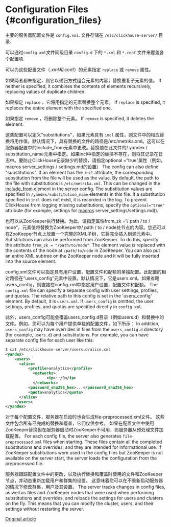 # Configuration Files {#configuration_files}

主要的服务器配置文件是 `config.xml`. 文件存储在 `/etc/clickhouse-server/` 目录.

可以通过`config.xml`文件同级目录 `config.d` 下的 `*.xml` 和 `*.conf` 文件来覆盖各个配置项.

可以为这些配置文件（*.xml和*.conf）的元素指定 `replace` 或 `remove` 属性。

如果两者都未指定，则它以递归方式组合元素的内容，替换重复子元素的值。
If neither is specified, it combines the contents of elements recursively, replacing values of duplicate children.

如果指定 `replace` ，它将用指定的元素替换整个元素。
If `replace` is specified, it replaces the entire element with the specified one.

如果指定 `remove` ，将删除整个元素。
If `remove` is specified, it deletes the element.

这些配置可以定义“substitutions"，如果元素具有 `incl` 属性，则文件中的相应替换将用作值。默认情况下，具有替换的文件的路径是/etc/metrika.xml。这可以在服务器配置中的include_from元素中更改。替换值在此文件的/ yandex / substitution_name元素中指定。如果incl中指定的替换不存在，则将其记录在日志中。要防止ClickHouse记录缺少的替换，请指定optional =“true”属性（例如，macros server_settings / settings.md的设置）
The config can also define "substitutions". If an element has the `incl` attribute, the corresponding substitution from the file will be used as the value. By default, the path to the file with substitutions is `/etc/metrika.xml`. This can be changed in the [include_from](server_settings/settings.md#server_settings-include_from) element in the server config. The substitution values are specified in `/yandex/substitution_name` elements in this file. If a substitution specified in `incl` does not exist, it is recorded in the log. To prevent ClickHouse from logging missing substitutions, specify the `optional="true"` attribute (for example, settings for [macros](#macros) server_settings/settings.md)).

也可以从ZooKeeper执行替换。为此，请指定属性from_zk =“/ path / to / node”。元素值将替换为ZooKeeper中/ path / to / node处节点的内容。您还可以在ZooKeeper节点上放置一个完整的XML子树，它将完全插入到源元素中。
Substitutions can also be performed from ZooKeeper. To do this, specify the attribute `from_zk = "/path/to/node"`. The element value is replaced with the contents of the node at `/path/to/node` in ZooKeeper. You can also put an entire XML subtree on the ZooKeeper node and it will be fully inserted into the source element.

config.xml文件可以指定具有用户设置，配置文件和配额的单独配置。此配置的相对路径在“users_config”元素中设置。默认情况下，它是users.xml。如果省略users_config，则直接在config.xml中指定用户设置，配置文件和配额。
The `config.xml` file can specify a separate config with user settings, profiles, and quotas. The relative path to this config is set in the 'users_config' element. By default, it is `users.xml`. If `users_config` is omitted, the user settings, profiles, and quotas are specified directly in `config.xml`.

此外，users_config可能会覆盖users_config.d目录（例如users.d）和替换中的文件。例如，您可以为每个用户提供单独的配置文件，如下所示：
In addition, `users_config` may have overrides in files from the `users_config.d` directory (for example, `users.d`) and substitutions. For example, you can have separate config file for each user like this:
``` xml
$ cat /etc/clickhouse-server/users.d/alice.xml
<yandex>
    <users>
      <alice>
          <profile>analytics</profile>
            <networks>
                  <ip>::/0</ip>
            </networks>
          <password_sha256_hex>...</password_sha256_hex>
          <quota>analytics</quota>
      </alice>
    </users>
</yandex>
```

对于每个配置文件，服务器在启动时也会生成file-preprocessed.xml文件。 这些文件包含所有已完成的替换和覆盖，它们仅供参考。 如果在配置文件中使用ZooKeeper替换但在服务器启动时ZooKeeper不可用，则服务器从预处理文件加载配置。
For each config file, the server also generates `file-preprocessed.xml` files when starting. These files contain all the completed substitutions and overrides, and they are intended for informational use. If ZooKeeper substitutions were used in the config files but ZooKeeper is not available on the server start, the server loads the configuration from the preprocessed file.

服务器跟踪配置文件中的更改，以及执行替换和覆盖时使用的文件和ZooKeeper节点，并动态重新加载用户和群集的设置。 这意味着您可以在不重新启动服务器的情况下修改群集，用户及其设置。
The server tracks changes in config files, as well as files and ZooKeeper nodes that were used when performing substitutions and overrides, and reloads the settings for users and clusters on the fly. This means that you can modify the cluster, users, and their settings without restarting the server.

[Original article](https://clickhouse.yandex/docs/en/operations/configuration_files/) <!--hide-->
